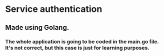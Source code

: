 # Service authentication

## Made using Golang.

### The whole application is going to be coded in the main.go file. It's not correct, but this case is just for learning purposes.
